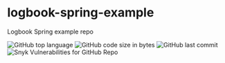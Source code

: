 # logbook-spring-example
Logbook Spring example repo

![GitHub top language](https://img.shields.io/github/languages/top/DavidArutiunian/logbook-spring-example.svg)
![GitHub code size in bytes](https://img.shields.io/github/languages/code-size/DavidArutiunian/logbook-spring-example.svg)
![GitHub last commit](https://img.shields.io/github/last-commit/DavidArutiunian/logbook-spring-example.svg)
![Snyk Vulnerabilities for GitHub Repo](https://img.shields.io/snyk/vulnerabilities/github/DavidArutiunian/logbook-spring-example.svg)

